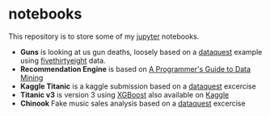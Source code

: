 # notebooks

This repository is to store some of my [jupyter](https://jupyter.org/) notebooks.

* **Guns** is looking at us gun deaths, loosely based on a [dataquest](dataquest.io) example using [fivethirtyeight](fivethirtyeight.com) data.
* **Recommendation Engine** is based on [A Programmer's Guide to Data Mining](http://guidetodatamining.com/)
* **Kaggle Titanic** is a kaggle submission based on a [dataquest](dataquest.io) excercise
* **Titanic v3** is version 3 using [XGBoost](https://xgboost.readthedocs.io/en/latest/) also available on [Kaggle](https://www.kaggle.com/nxpnsv/titanic-v3#)
* **Chinook** Fake music sales analysis based on a [dataquest](dataquest.io) excercise
